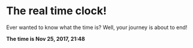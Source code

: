 # The real time clock!

Ever wanted to know what the time is? Well, your journey is about to end!

**The time is Nov 25, 2017, 21:48**